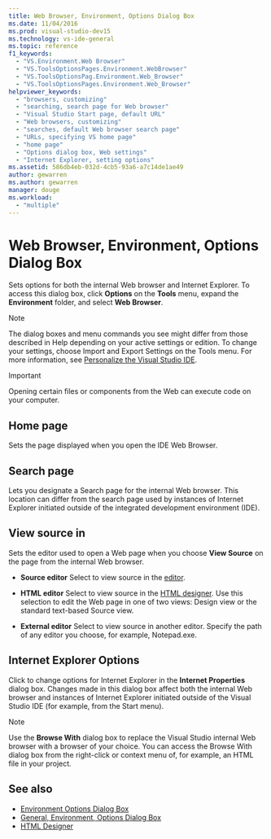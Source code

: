 ```yaml
---
title: Web Browser, Environment, Options Dialog Box
ms.date: 11/04/2016
ms.prod: visual-studio-dev15
ms.technology: vs-ide-general
ms.topic: reference
f1_keywords:
  - "VS.Environment.Web Browser"
  - "VS.ToolsOptionsPages.Environment.WebBrowser"
  - "VS.ToolsOptionsPag.Environment.Web_Browser"
  - "VS.ToolsOptionsPages.Environment.Web_Browser"
helpviewer_keywords:
  - "browsers, customizing"
  - "searching, search page for Web browser"
  - "Visual Studio Start page, default URL"
  - "Web browsers, customizing"
  - "searches, default Web browser search page"
  - "URLs, specifying VS home page"
  - "home page"
  - "Options dialog box, Web settings"
  - "Internet Explorer, setting options"
ms.assetid: 586db4eb-032d-4cb5-93a6-a7c14de1ae49
author: gewarren
ms.author: gewarren
manager: douge
ms.workload:
  - "multiple"
---
```

# Web Browser, Environment, Options Dialog Box
Sets options for both the internal Web browser and Internet Explorer. To access this dialog box, click **Options** on the **Tools** menu, expand the **Environment** folder, and select **Web Browser**.

> [!NOTE]
> The dialog boxes and menu commands you see might differ from those described in Help depending on your active settings or edition. To change your settings, choose Import and Export Settings on the Tools menu. For more information, see [Personalize the Visual Studio IDE](../../ide/personalizing-the-visual-studio-ide.md).


> [!IMPORTANT]
> Opening certain files or components from the Web can execute code on your computer.


## Home page
 Sets the page displayed when you open the IDE Web Browser.

## Search page
 Lets you designate a Search page for the internal Web browser. This location can differ from the search page used by instances of Internet Explorer initiated outside of the integrated development environment (IDE).

## View source in
 Sets the editor used to open a Web page when you choose **View Source** on the page from the internal Web browser.

-   **Source editor** Select to view source in the [editor](../../ide/writing-code-in-the-code-and-text-editor.md).

-   **HTML editor** Select to view source in the [HTML designer](http://msdn.microsoft.com/Library/640043cc-3657-4677-a091-bc315e636477). Use this selection to edit the Web page in one of two views: Design view or the standard text-based Source view.

-   **External editor** Select to view source in another editor. Specify the path of any editor you choose, for example, Notepad.exe.

## Internet Explorer Options
Click to change options for Internet Explorer in the **Internet Properties** dialog box. Changes made in this dialog box affect both the internal Web browser and instances of Internet Explorer initiated outside of the Visual Studio IDE (for example, from the Start menu).

> [!NOTE]
> Use the **Browse With** dialog box to replace the Visual Studio internal Web browser with a browser of your choice. You can access the Browse With dialog box from the right-click or context menu of, for example, an HTML file in your project.


## See also

- [Environment Options Dialog Box](../../ide/reference/environment-options-dialog-box.md)
- [General, Environment, Options Dialog Box](../../ide/reference/general-environment-options-dialog-box.md)
- [HTML Designer](http://msdn.microsoft.com/Library/640043cc-3657-4677-a091-bc315e636477)